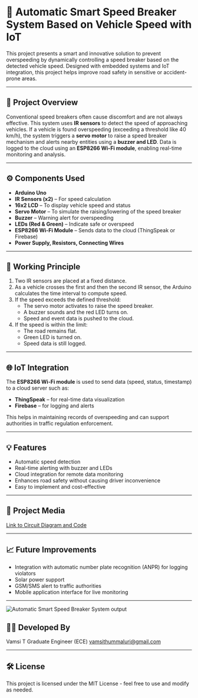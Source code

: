 # 🚗 Automatic Smart Speed Breaker System Based on Vehicle Speed with IoT

This project presents a smart and innovative solution to prevent overspeeding by dynamically controlling a speed breaker based on the detected vehicle speed. Designed with embedded systems and IoT integration, this project helps improve road safety in sensitive or accident-prone areas.

---

## 📌 Project Overview

Conventional speed breakers often cause discomfort and are not always effective. This system uses **IR sensors** to detect the speed of approaching vehicles. If a vehicle is found overspeeding (exceeding a threshold like 40 km/h), the system triggers a **servo motor** to raise a speed breaker mechanism and alerts nearby entities using a **buzzer and LED**. Data is logged to the cloud using an **ESP8266 Wi-Fi module**, enabling real-time monitoring and analysis.

---

## ⚙️ Components Used

- **Arduino Uno**
- **IR Sensors (x2)** – For speed calculation
- **16x2 LCD** – To display vehicle speed and status
- **Servo Motor** – To simulate the raising/lowering of the speed breaker
- **Buzzer** – Warning alert for overspeeding
- **LEDs (Red & Green)** – Indicate safe or overspeed
- **ESP8266 Wi-Fi Module** – Sends data to the cloud (ThingSpeak or Firebase)
- **Power Supply, Resistors, Connecting Wires**

---

## 🧠 Working Principle

1. Two IR sensors are placed at a fixed distance.
2. As a vehicle crosses the first and then the second IR sensor, the Arduino calculates the time interval to compute speed.
3. If the speed exceeds the defined threshold:
   - The servo motor activates to raise the speed breaker.
   - A buzzer sounds and the red LED turns on.
   - Speed and event data is pushed to the cloud.
4. If the speed is within the limit:
   - The road remains flat.
   - Green LED is turned on.
   - Speed data is still logged.

---

## 🌐 IoT Integration

The **ESP8266 Wi-Fi module** is used to send data (speed, status, timestamp) to a cloud server such as:
- **ThingSpeak** – for real-time data visualization
- **Firebase** – for logging and alerts

This helps in maintaining records of overspeeding and can support authorities in traffic regulation enforcement.

---

## 💡 Features

- Automatic speed detection
- Real-time alerting with buzzer and LEDs
- Cloud integration for remote data monitoring
- Enhances road safety without causing driver inconvenience
- Easy to implement and cost-effective

---

## 📸 Project Media

[Link to Circuit Diagram and Code](https://drive.google.com/file/d/1nGDs6Pp2ZHf9SxvlADdeTeOrwtgM-tXF/view?usp=sharing)

---

## 📈 Future Improvements

- Integration with automatic number plate recognition (ANPR) for logging violators
- Solar power support
- GSM/SMS alert to traffic authorities
- Mobile application interface for live monitoring

---
![Automatic Smart Speed Breaker System output](https://github.com/user-attachments/assets/1c43fce4-e0d1-4294-8ab1-1d94c8ff3026)


## 👨‍💻 Developed By

Vamsi T 
Graduate Engineer (ECE) 
vamsithummaluri@gmail.com 

---

## 🛠️ License

This project is licensed under the MIT License - feel free to use and modify as needed.

